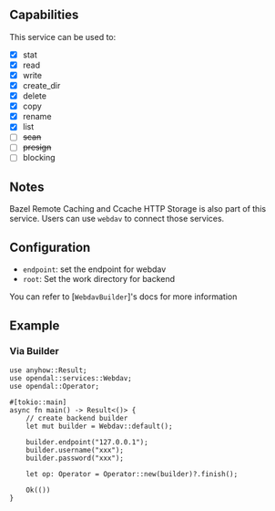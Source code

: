 ## Capabilities

This service can be used to:

- [x] stat
- [x] read
- [x] write
- [x] create_dir
- [x] delete
- [x] copy
- [x] rename
- [x] list
- [ ] ~~scan~~
- [ ] ~~presign~~
- [ ] blocking

## Notes

Bazel Remote Caching and Ccache HTTP Storage is also part of this service.
Users can use `webdav` to connect those services.

## Configuration

- `endpoint`: set the endpoint for webdav
- `root`: Set the work directory for backend

You can refer to [`WebdavBuilder`]'s docs for more information

## Example

### Via Builder

```rust,no_run
use anyhow::Result;
use opendal::services::Webdav;
use opendal::Operator;

#[tokio::main]
async fn main() -> Result<()> {
    // create backend builder
    let mut builder = Webdav::default();

    builder.endpoint("127.0.0.1");
    builder.username("xxx");
    builder.password("xxx");

    let op: Operator = Operator::new(builder)?.finish();

    Ok(())
}
```
